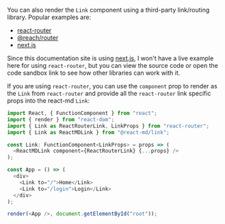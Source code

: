 You can also render the `Link` component using a third-party link/routing
library. Popular examples are:

- [react-router](https://github.com/ReactTraining/react-router)
- [@reach/router](https://github.com/reach/router)
- [next.js][1]

Since this documentation site is using [next.js][1], I won't have a live example
here for using `react-router`, but you can view the source code or open the code
sandbox link to see how other libraries can work with it.

If you are using `react-router`, you can use the `component` prop to render as
the `Link` from `react-router` and provide all the `react-router` link specific
props into the react-md `Link`:

```ts
import React, { FunctionComponent } from "react";
import { render } from "react-dom";
import { Link as ReactRouterLink, LinkProps } from "react-router";
import { Link as ReactMDLink } from "@react-md/link";

const Link: FunctionComponent<LinkProps> = props => (
  <ReactMDLink component={ReactRouterLink} {...props} />
);

const App = () => (
  <div>
    <Link to="/">Home</Link>
    <Link to="/login">Login</Link>
  </div>
);

render(<App />, document.getElementById("root"));
```

[1]: https://nextjs.org/docs/#with-link
